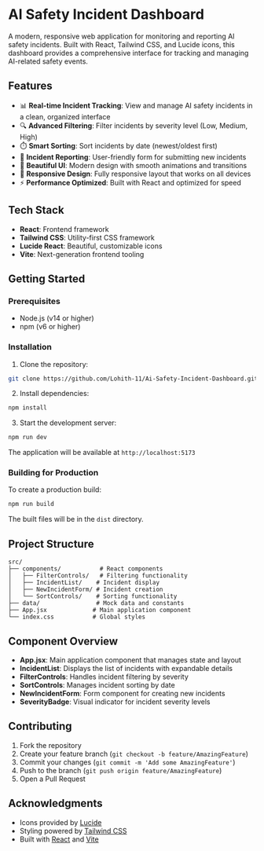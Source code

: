 # AI Safety Incident Dashboard

A modern, responsive web application for monitoring and reporting AI safety incidents. Built with React, Tailwind CSS, and Lucide icons, this dashboard provides a comprehensive interface for tracking and managing AI-related safety events.


## Features

- 📊 **Real-time Incident Tracking**: View and manage AI safety incidents in a clean, organized interface
- 🔍 **Advanced Filtering**: Filter incidents by severity level (Low, Medium, High)
- ⏱️ **Smart Sorting**: Sort incidents by date (newest/oldest first)
- 📝 **Incident Reporting**: User-friendly form for submitting new incidents
- 🎨 **Beautiful UI**: Modern design with smooth animations and transitions
- 📱 **Responsive Design**: Fully responsive layout that works on all devices
- ⚡ **Performance Optimized**: Built with React and optimized for speed

## Tech Stack

- **React**: Frontend framework
- **Tailwind CSS**: Utility-first CSS framework
- **Lucide React**: Beautiful, customizable icons
- **Vite**: Next-generation frontend tooling

## Getting Started

### Prerequisites

- Node.js (v14 or higher)
- npm (v6 or higher)

### Installation

1. Clone the repository:
```bash
git clone https://github.com/Lohith-11/Ai-Safety-Incident-Dashboard.git
```

2. Install dependencies:
```bash
npm install
```

3. Start the development server:
```bash
npm run dev
```

The application will be available at `http://localhost:5173`

### Building for Production

To create a production build:

```bash
npm run build
```

The built files will be in the `dist` directory.

## Project Structure

```
src/
├── components/           # React components
│   ├── FilterControls/   # Filtering functionality
│   ├── IncidentList/    # Incident display
│   ├── NewIncidentForm/ # Incident creation
│   └── SortControls/    # Sorting functionality
├── data/                # Mock data and constants
├── App.jsx             # Main application component
└── index.css           # Global styles
```

## Component Overview

- **App.jsx**: Main application component that manages state and layout
- **IncidentList**: Displays the list of incidents with expandable details
- **FilterControls**: Handles incident filtering by severity
- **SortControls**: Manages incident sorting by date
- **NewIncidentForm**: Form component for creating new incidents
- **SeverityBadge**: Visual indicator for incident severity levels

## Contributing

1. Fork the repository
2. Create your feature branch (`git checkout -b feature/AmazingFeature`)
3. Commit your changes (`git commit -m 'Add some AmazingFeature'`)
4. Push to the branch (`git push origin feature/AmazingFeature`)
5. Open a Pull Request

## Acknowledgments

- Icons provided by [Lucide](https://lucide.dev/)
- Styling powered by [Tailwind CSS](https://tailwindcss.com/)
- Built with [React](https://reactjs.org/) and [Vite](https://vitejs.dev/)
